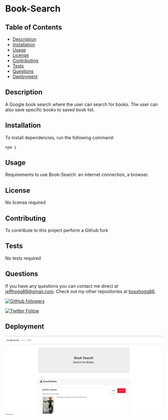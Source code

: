 # Book-Search

## Table of Contents

- [Description](#description)
- [Installation](#installation)
- [Usage](#usage)
- [License](#license)
- [Contributing](#contributing)
- [Tests](#tests)
- [Questions](#questions)
- [Deployment](#deployment)

## Description

A Google book search where the user can search for books. The user can also save specific books to saved book list.

## Installation

To install dependencies, run the following command:

```
npm i
```

## Usage

Requirements to use Book-Search: an internet connection, a browser.

## License

No license required

## Contributing

To contribute to this project perform a Github fork

## Tests

No tests required

## Questions

If you have any questions you can contact me direct at <jeffhogg86@gmail.com>. Check out my other repositories at [bosshogg86](https://github.com/bosshogg86).

[![GitHub followers](https://img.shields.io/github/followers/bosshogg86.svg?style=social&label=Follow)](https://github.com/bosshogg86)

[![Twitter Follow](https://img.shields.io/twitter/follow/JeffHogg86.svg?style=social)](https://twitter.com/JeffHogg86)

## Deployment

[![Screenshot](client/src/images/book-search-ss.png)](https://bosshogg86.github.io/book-search/ "Book-Search")

